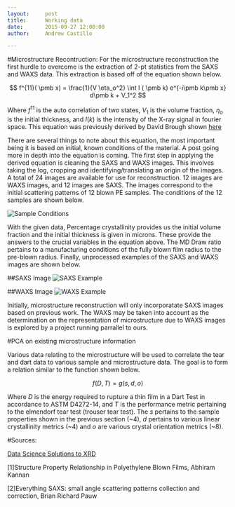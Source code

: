 ```yaml
---
layout:     post
title:      Working data
date:       2015-09-27 12:00:00
author:     Andrew Castillo

---
```

<!-- Start Writing Below in Markdown -->


#Microstructure Recontruction:
For the microstructure reconstruction the first hurdle to overcome is the extraction of 2-pt statistics from the SAXS and WAXS data. 
This extraction is based off of the equation shown below.

$$
f^{11}( \pmb x) = \frac{1}{V \eta_o^2} \int I ( \pmb k) e^{-i\pmb k\pmb x} d\pmb k + V_1^2
$$

Where $f^{11}$ is the auto correlation of two states, $V_1$ is the volume fraction, $\eta_o$ is the initial thickness, and $I(k)$ is the intensity of the X-ray signal in fourier space. 
This equation was previously derived by David Brough shown  [here](http://nbviewer.ipython.org/github/phelpsforpresident/MIC-XRD-Polymer/blob/gh-pages/notebooks/Relationship_between_XRD_and_Autocorrelation.ipynb)

There are several things to note about this equation, the most important being it is based on initial, known conditions of the material. A post going more in depth into the equation is coming. The first step in applying the derived equation
is cleaning the SAXS and WAXS images. This involves taking the log, cropping and identifying/translating an origin of the images. A total of 24 images are available for use for reconstruction. 12 images are WAXS images, and 12 images are SAXS. The images
correspond to the initial scattering patterns of 12 blown PE samples. The conditions of the 12 samples are shown below.

![Sample Conditions](https://36.media.tumblr.com/5c1182f554d8d06b3e6716b26fcd4ba2/tumblr_nvdzrzbFaj1rlqsr4o1_1280.png) 

With the given data, Percentage crystallinity provides us the initial volume fraction and the initial thickness is given in microns. These provide the answers to the crucial variables 
in the equation above. The MD Draw ratio pertains to a manufacturing conditions of the fully blown film radius to the pre-blown radius. Finally, unprocessed examples of the SAXS and WAXS images are shown below.

##SAXS Image
![SAXS Example](https://41.media.tumblr.com/71ab1336244161dbcd9fbc801b8f74a2/tumblr_nve0fcJxiN1rlqsr4o1_1280.png) 

##WAXS Image
![WAXS Example](https://41.media.tumblr.com/f118d500e0d41b7e848c722b107fc651/tumblr_nve0fqRuBp1rlqsr4o1_1280.png) 

Initially, microstructure reconstruction will only incorporatate SAXS images based on previous work. The WAXS may be taken into account as the determination on the representation of microstructure due to WAXS images is explored by a project running parrallel to ours.

#PCA on existing microstructure information

Various data relating to the microstructure will be used to correlate the tear and dart data to various sample and microstructure data. The goal is to form a relation similar
to the function shown below.

$$
f(D,T)=g(s,d,o)
$$

Where $D$ is the energy required to rupture a thin film in a Dart Test in accordance to ASTM D4272-14, and $T$ is the performance metric pertaining to the elmendorf tear test (trouser tear test). The $s$ pertains to the sample properties shown in the previous section (~4), $d$ pertains to various linear crystallinity metrics (~4) and $o$ are various crystal orientation metrics (~8).
 



#Sources:

[Data Science Solutions to XRD](http://materials-informatics-class-fall2014.github.io/MIC-XRD-Polymer/)

[1]Structure Property Relationship in Polyethylene Blown Films, Abhiram Kannan

[2]Everything SAXS: small angle scattering patterns collection and correction, Brian Richard Pauw
